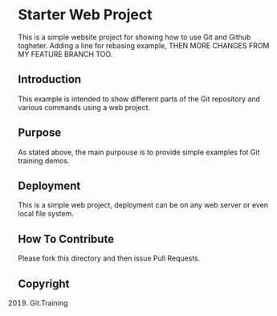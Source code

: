# Starter Web Project

This is a simple website project for showing how to use Git and
Github togheter. Adding a line for rebasing example, THEN MORE CHANGES FROM
MY FEATURE BRANCH TOO.


## Introduction

This example is intended to show different parts of the Git repository and various commands
using a web project.


## Purpose

As stated above, the main purpouse is to provide simple examples fot Git training
demos.


## Deployment

This is a simple web project, deployment can be on any web server or even
local file system.


## How To Contribute

Please fork this directory and then issue Pull Requests.

## Copyright

2019. Git.Training
